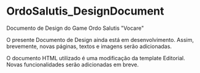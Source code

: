 # OrdoSalutis_DesignDocument
Documento de Design do Game Ordo Salutis "Vocare"

O presente Documento de Design ainda está em desenvolvimento. Assim, brevemente, novas páginas, textos e imagens serão adicionadas.

O documento HTML utilizado é uma modificação da template Editorial. Novas funcionalidades serão adicionadas em breve.
